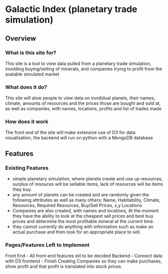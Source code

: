 # Galactic Index (planetary trade simulation)

## Overview

### What is this site for?

This site is a tool to view data pulled from a planetary trade simulation, involding buying/selling of minerals, and companies trying to profit from the avaiable simulated market

### What does it do?

This site will alow people to view data on invididual planets, their names, climate, amounts of resources and the prices those are bought and sold at, as well as companies, with names, locations, profits and list of trades made

### How does it work

The front end of the site will make extensive use of D3 for data visualisation, the backend will run on python with a MongoDB database

## Features

### Existing Features
- simple planetary simulation, where planets create and use up resources, surplus of resouces will be sellable items, lack of resources will be items they buy.
- any amount of planets can be created and are randomly given the following attributes as well as many others: Name, Habitability, Climate, Resources, Required Resources, Buy/Sell Prices, x,y Locations
- Companies are also created, with names and locations, At the moment they have the ability to look at the cheapest sell prices and best buy prices and determine the most profitable mineral at the current time.
- they cannot currently do anything with information such as make an actual purchase and then look for an appropriate place to sell.

### Pages/Features Left to Implement
Front End - All front-end features stil to be decided
Backend - Connect data with D3 frontend
	- Finish Creating Companies so they can make purchases, show profit and that profit is translated into stock prices.
